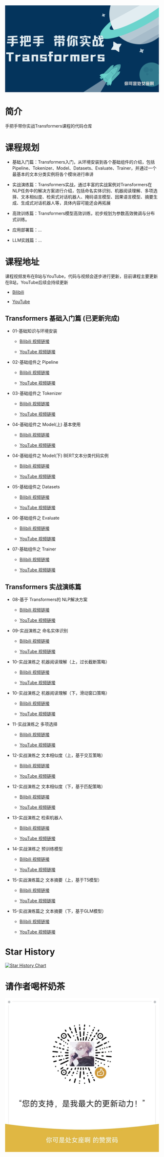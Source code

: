 ![手把手带你实战Transformers](./imgs/1.png)

# 简介

手把手带你实战Transformers课程的代码仓库

# 课程规划

- 基础入门篇：Transformers入门，从环境安装到各个基础组件的介绍，包括Pipeline、Tokenizer、Model、Datasets、Evaluate、Trainer，并通过一个最基本的文本分类实例将各个模块进行串讲

- 实战演练篇：Transformers实战，通过丰富的实战案例对Transformers在NLP任务中的解决方案进行介绍，包括命名实体识别、机器阅读理解、多项选择、文本相似度、检索式对话机器人、掩码语言模型、因果语言模型、摘要生成、生成式对话机器人等，具体内容可能还会再拓展

- 高效训练篇：Transformers模型高效训练，初步规划为参数高效微调与分布式训练。

- 应用部署篇：...

- LLM实践篇：...


# 课程地址

课程视频发布在B站与YouTube，代码与视频会逐步进行更新，目前课程主要更新在B站，YouTube后续会持续更新

- [Bilibili](https://www.bilibili.com/video/BV1ma4y1g791)

- [YouTube](https://www.youtube.com/@lunatic-zzz)

## Transformers 基础入门篇 (已更新完成)

- 01-基础知识与环境安装

   - [Bilibili 视频链接](https://www.bilibili.com/video/BV1ma4y1g791) 
   
   - [YouTube 视频链接](https://www.youtube.com/watch?v=ddCfxkCh-O8)

- 02-基础组件之 Pipeline

   - [Bilibili 视频链接](https://www.bilibili.com/video/BV1ta4y1g7bq)

   - [YouTube 视频链接](https://www.youtube.com/watch?v=Xeu3qFTP9qY&t=7s)

- 03-基础组件之 Tokenizer

   - [Bilibili 视频链接](https://www.bilibili.com/video/BV1NX4y1177c)

   - [YouTube 视频链接](https://www.youtube.com/watch?v=G4JmQu-VWrU)

- 04-基础组件之 Model(上) 基本使用

   - [Bilibili 视频链接](https://www.bilibili.com/video/BV1KM4y1q7Js/)

   - [YouTube 视频链接](https://www.youtube.com/watch?v=xK-6VcLqa94)

- 04-基础组件之 Model(下) BERT文本分类代码实例

   - [Bilibili 视频链接](https://www.bilibili.com/video/BV18T411t7h6/)

   - [YouTube 视频链接](https://www.youtube.com/watch?v=nkwOQQDCDvc)

- 05-基础组件之 Datasets

   - [Bilibili 视频链接](https://www.bilibili.com/video/BV1Ph4y1b76w/)

   - [YouTube 视频链接](https://www.youtube.com/watch?v=LRhcUjbSOEk)

- 06-基础组件之 Evaluate

   - [Bilibili 视频链接](https://www.bilibili.com/video/BV1uk4y1W7tK/)

   - [YouTube 视频链接](https://www.youtube.com/watch?v=tpE2bleqk6A)

- 07-基础组件之 Trainer

   - [Bilibili 视频链接](https://www.bilibili.com/video/BV1KX4y1a7Jk/)

   - [YouTube 视频链接](https://www.youtube.com/watch?v=YzS-BvHeSGE)

## Transformers 实战演练篇

- 08-基于 Transformers的 NLP解决方案

   - [Bilibili 视频链接](https://www.bilibili.com/video/BV18N411C71F/)

   - [YouTube 视频链接](https://www.youtube.com/watch?v=WRBPd86T1Fc)

- 09-实战演练之 命名实体识别
   
   - [Bilibili 视频链接](https://www.bilibili.com/video/BV1gW4y197CT/)

   - [YouTube 视频链接](https://www.youtube.com/watch?v=3xQR-7sly_I)

- 10-实战演练之 机器阅读理解（上，过长截断策略）
   
   - [Bilibili 视频链接](https://www.bilibili.com/video/BV1rs4y1k7FX/)

   - [YouTube 视频链接](https://www.youtube.com/watch?v=-rzKZIpELOk)

- 10-实战演练之 机器阅读理解（下，滑动窗口策略）

   - [Bilibili 视频链接](https://www.bilibili.com/video/BV1uN411D7oy/)

   - [YouTube 视频链接](https://www.youtube.com/watch?v=oTlpbISOkaE)

- 11-实战演练之 多项选择 

   - [Bilibili 视频链接](https://www.bilibili.com/video/BV1FM4y1E77w/)

   - [YouTube 视频链接](https://www.youtube.com/watch?v=xHM1PjIihJs)

- 12-实战演练之 文本相似度（上，基于交互策略） 

   - [Bilibili 视频链接](https://www.bilibili.com/video/BV1Tm4y1J7EF/)

   - [YouTube 视频链接](https://www.youtube.com/watch?v=SElN5_LqZls)

- 12-实战演练之 文本相似度（下，基于匹配策略） 

   - [Bilibili 视频链接](https://www.bilibili.com/video/BV13P411C7UD/)

   - [YouTube 视频链接](https://www.youtube.com/watch?v=7zxNXBBDqwA)

- 13-实战演练之 检索机器人

   - [Bilibili 视频链接](https://www.bilibili.com/video/BV1Lh4y117KJ/)

   - [YouTube 视频链接](https://www.youtube.com/watch?v=gHOUoqqXb8I)

- 14-实战演练之 预训练模型

   - [Bilibili 视频链接](https://www.bilibili.com/video/BV1B44y1c7x2/)

   - [YouTube 视频链接](https://www.youtube.com/watch?v=jHRo2qgtE7Y)

- 15-实战演练篇之 文本摘要（上，基于T5模型）

   - [Bilibili 视频链接](https://www.bilibili.com/video/BV1Kp4y137ar/)

   - [YouTube 视频链接](https://www.youtube.com/watch?v=5AusJJbpWaA)

- 15-实战演练篇之 文本摘要（下，基于GLM模型）

   - [Bilibili 视频链接](https://www.bilibili.com/video/BV1CF411y7hw/)

   - [YouTube 视频链接](https://www.youtube.com/watch?v=BK2wUNZZbRg)

# Star History

[![Star History Chart](https://api.star-history.com/svg?repos=zyds/transformers-code&type=Date)](https://star-history.com/#zyds/transformers-code&Date)


# 请作者喝杯奶茶

![](./imgs/wx.jpg)